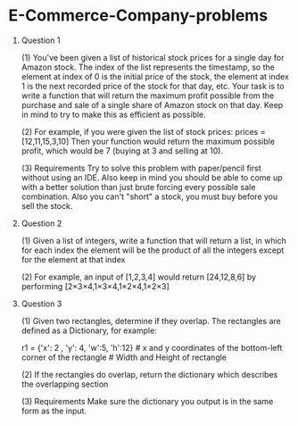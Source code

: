 # E-Commerce-Company-problems

1. Question 1

    (1) You've been given a list of historical stock prices for a single day for Amazon stock. The index of the list represents the             timestamp, so the element at index of 0 is the initial price of the stock, the element at index 1 is the next recorded price of the         stock for that day, etc. Your task is to write a function that will return the maximum profit possible from the purchase and sale of a     single share of Amazon stock on that day. Keep in mind to try to make this as efficient as possible.

    (2) For example, if you were given the list of stock prices:     prices = [12,11,15,3,10]
    Then your function would return the maximum possible profit, which would be 7 (buying at 3 and selling at 10).

    (3) Requirements
    Try to solve this problem with paper/pencil first without using an IDE. Also keep in mind you should be able to come up with a better       solution than just brute forcing every possible sale combination. Also you can't "short" a stock, you must buy before you sell the         stock.
    
2. Question 2

    (1) Given a list of integers, write a function that will return a list, in which for each index the element will be the product of all     the integers except for the element at that index

    (2) For example, an input of [1,2,3,4] would return [24,12,8,6] by performing [2×3×4,1×3×4,1×2×4,1×2×3]
    
3. Question 3

    (1) Given two rectangles, determine if they overlap. The rectangles are defined as a Dictionary, for example:

     r1 = {'x': 2 , 'y': 4, 'w':5, 'h':12}
           # x and y coordinates of the bottom-left corner of the rectangle
           # Width and Height of rectangle

     (2) If the rectangles do overlap, return the dictionary which describes the overlapping section

     (3) Requirements
     Make sure the dictionary you output is in the same form as the input.
